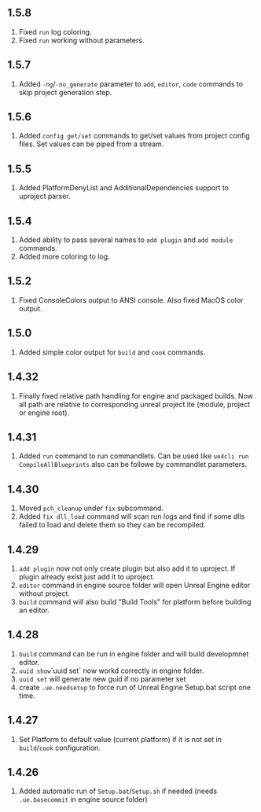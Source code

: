 ## 1.5.8

1. Fixed `run` log coloring.
1. Fixed `run` working without parameters.

## 1.5.7

1. Added `-ng`/`-no_generate` parameter to `add`, `editor`, `code` commands to skip project generation step.

## 1.5.6

1. Added `config get/set` commands to get/set values from project config files. Set values can be piped from a stream.

## 1.5.5

1. Added PlatformDenyList and AdditionalDependencies support to uproject parser.

## 1.5.4

1. Added ability to pass several names to `add plugin` and `add module` commands.
1. Added more coloring to log.

## 1.5.2

1. Fixed ConsoleColors output to ANSI console. Also fixed MacOS color output. 

## 1.5.0

1. Added simple color output for `build` and `cook` commands.

## 1.4.32

1. Finally fixed relative path handling for engine and packaged builds. Now all path are relative to corresponding unreal project ite (module, project or engine root).

## 1.4.31

1. Added `run` command to run commandlets. Can be used like `ue4cli run CompileAllBlueprints` also can be followe by commandlet parameters.

## 1.4.30

1. Moved `pch_cleanup` under `fix` subcommand.
1. Added `fix dll_load` command will scan run logs and find if some dlls failed to load and delete them so they can be recompiled.

## 1.4.29

1. `add plugin` now not only create plugin but also add it to uproject. If plugin already exist just add it to uproject.
1. `editor` command in engine source folder will open Unreal Engine editor without project.
1. `build` command will also build "Build Tools" for platform before building an editor.

## 1.4.28

1. `build` command can be run in engine folder and will build developmnet editor.
1. `uuid show`\`uuid set` now workd correctly in engine folder.
1. `uuid set` will generate new guid if no parameter set
1. create `.ue.needsetup` to force run of Unreal Engine Setup.bat script one time.

## 1.4.27

1. Set Platform to default value (current platform) if it is not set in `build`/`cook` configuration.

## 1.4.26

1. Added automatic run of `Setup.bat`/`Setup.sh` if needed (needs `.ue.basecommit` in engine source folder)
